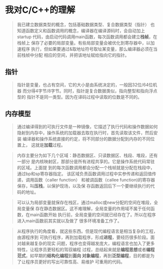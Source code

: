 # 我对C/C++的理解
> 我已建立数据类型的概念，包括基础数据类型、复合数据类型（指针）
> 也知道函数定义和函数调用的概念，编译器在编译源码时，会自动加上startup
> 代码，由启动代码调用main函数，每次函数调用都会建立**栈帧**，在栈帧上
> 保存了必要的局部变量。有些局部变量会被优化到寄存器中，以加速程序
> 执行，但如果要通过&取地址符号取址某变量，那么编译器必须在当前栈帧中分配
> 相应的空间，并把该地址赋给指向它的指针。

## 指针
> 指针是变量，也占有空间，它的大小是由系统决定的，一般因32位/64位机器
> 而分得4字节/8字节。同时，指针是复合数据类似，指向整型和指向浮点型的
> 指针不是同一类型。因为在译码过程中读取的位数是不同的。

## 内存模型
> 通过编译得到的可执行文件是一种镜像，它描述了执行代码和操作数据如何
> 隐射到内存中，操作系统的加载器去取在执行时，首先读取该文件，然后安装
> 编译器和操作系统直接的约定，将不同部分的数据分配到内存的不同位置上，
> 这就是**加载**过程。

> 内存主要分为如下几个区域：静态数据区、只读数据区、栈段、堆段，还有一部分
> 是内核映射区，那部分是所有进程共享的。它是操作系统代码常驻的区域。上面提
> 到的每次函数调用都会分配一个栈帧就是分配在栈段中，通过bp和sp寄存器指定。
> 该区域负责函数调用过程中实参传递和返回值传递，调用函数（caller function）
> 和被调函数（callee function)的寄存器保存，叫**压栈**，以保护现场，以及保
> 存函数返回后下一个要继续执行的代码的地址。

> 可以认为局部变量就保存在栈区，通过malloc或new分配的空间在堆段，全局变量保
> 存在静态数据区。这不难理解，全局变量的作用域不属于任何函数，在main函数开始
> 执行前，全局变量的空间就已经存在了。所以在程序进入main函数前其实就以及做了
> 很多环境准备工作了。

> 从程序执行的角度看，就这些东西。但是现代编程语言是相当复杂的工程，由源程序到
> 可执行程序，再到加载程序，形成**进程**，要经历很多阶段。面对越来越复杂的现实
> 问题，程序也变得越发庞大，编程语言也加入了更多特性，让程序员更轻松的驾驭编程
> 过程，总结起来就是**编程思想**或者**编程范式**，如早期的**结构化编程**到**面向
> 对象编程**，再到**泛型编程**，目的都是为了让程序员更好的写出可靠性高、易维护
> 可重用的代码。